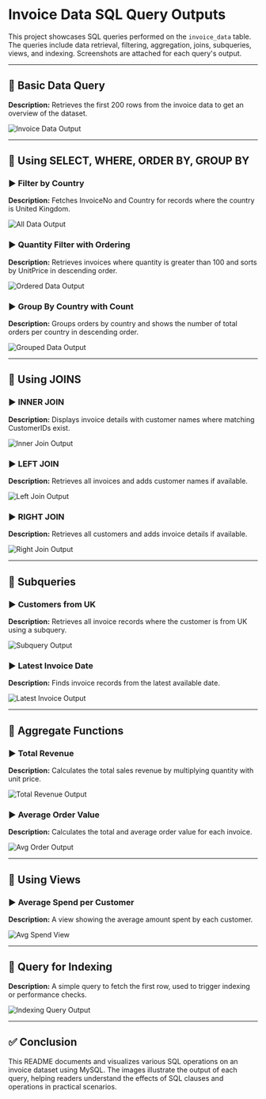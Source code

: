 # Invoice Data SQL Query Outputs

This project showcases SQL queries performed on the `invoice_data` table. The queries include data retrieval, filtering, aggregation, joins, subqueries, views, and indexing. Screenshots are attached for each query's output.

---

## 📌 Basic Data Query

**Description:** Retrieves the first 200 rows from the invoice data to get an overview of the dataset.

![Invoice Data Output](invoice_data_output_1.png)

---

## 📌 Using SELECT, WHERE, ORDER BY, GROUP BY

### ▶️ Filter by Country
**Description:** Fetches InvoiceNo and Country for records where the country is United Kingdom.

![All Data Output](invoice_data_output_2.png)

### ▶️ Quantity Filter with Ordering
**Description:** Retrieves invoices where quantity is greater than 100 and sorts by UnitPrice in descending order.

![Ordered Data Output](invoice_data_ordered.png)

### ▶️ Group By Country with Count
**Description:** Groups orders by country and shows the number of total orders per country in descending order.

![Grouped Data Output](grouped_by_country.png)

---

## 📌 Using JOINS

### ▶️ INNER JOIN
**Description:** Displays invoice details with customer names where matching CustomerIDs exist.

![Inner Join Output](inner_join_output.png)

### ▶️ LEFT JOIN
**Description:** Retrieves all invoices and adds customer names if available.

![Left Join Output](left_join_output.png)

### ▶️ RIGHT JOIN
**Description:** Retrieves all customers and adds invoice details if available.

![Right Join Output](right_join_output.png)

---

## 📌 Subqueries

### ▶️ Customers from UK
**Description:** Retrieves all invoice records where the customer is from UK using a subquery.

![Subquery Output](subquery_output.png)

### ▶️ Latest Invoice Date
**Description:** Finds invoice records from the latest available date.

![Latest Invoice Output](latest_invoice_output.png)

---

## 📌 Aggregate Functions

### ▶️ Total Revenue
**Description:** Calculates the total sales revenue by multiplying quantity with unit price.

![Total Revenue Output](total_revenue_output.png)

### ▶️ Average Order Value
**Description:** Calculates the total and average order value for each invoice.

![Avg Order Output](avg_order_value_output.png)

---

## 📌 Using Views

### ▶️ Average Spend per Customer
**Description:** A view showing the average amount spent by each customer.

![Avg Spend View](avg_spend_view.png)


---

## 📌 Query for Indexing

**Description:** A simple query to fetch the first row, used to trigger indexing or performance checks.

![Indexing Query Output](indexing_query_output.png)

---

## ✅ Conclusion

This README documents and visualizes various SQL operations on an invoice dataset using MySQL. The images illustrate the output of each query, helping readers understand the effects of SQL clauses and operations in practical scenarios.

